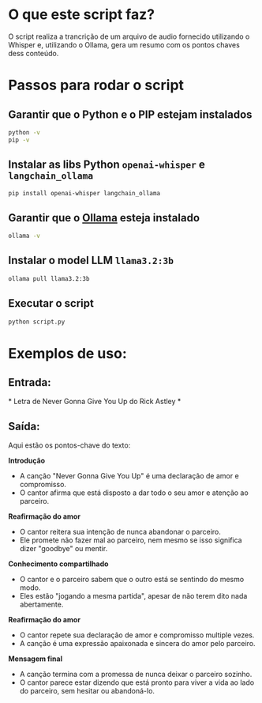 # O que este script faz?

O script realiza a trancrição de um arquivo de audio fornecido utilizando o Whisper e, utilizando o Ollama, gera um resumo com os pontos chaves dess conteúdo.

# Passos para rodar o script

## Garantir que o Python e o PIP estejam instalados

```sh
python -v
pip -v
```

## Instalar as libs Python `openai-whisper` e `langchain_ollama`

```sh
pip install openai-whisper langchain_ollama
```

## Garantir que o [Ollama](https://ollama.com/) esteja instalado

```sh
ollama -v
```

## Instalar o model LLM `llama3.2:3b`

```sh
ollama pull llama3.2:3b
```

## Executar o script

```sh
python script.py
```

# Exemplos de uso:

## Entrada:

\* Letra de Never Gonna Give You Up do Rick Astley \*

## Saída:

Aqui estão os pontos-chave do texto:

**Introdução**

- A canção "Never Gonna Give You Up" é uma declaração de amor e compromisso.
- O cantor afirma que está disposto a dar todo o seu amor e atenção ao parceiro.

**Reafirmação do amor**

- O cantor reitera sua intenção de nunca abandonar o parceiro.
- Ele promete não fazer mal ao parceiro, nem mesmo se isso significa dizer "goodbye" ou mentir.

**Conhecimento compartilhado**

- O cantor e o parceiro sabem que o outro está se sentindo do mesmo modo.
- Eles estão "jogando a mesma partida", apesar de não terem dito nada abertamente.

**Reafirmação do amor**

- O cantor repete sua declaração de amor e compromisso multiple vezes.
- A canção é uma expressão apaixonada e sincera do amor pelo parceiro.

**Mensagem final**

- A canção termina com a promessa de nunca deixar o parceiro sozinho.
- O cantor parece estar dizendo que está pronto para viver a vida ao lado do parceiro, sem hesitar ou abandoná-lo.
